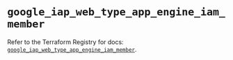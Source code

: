 # `google_iap_web_type_app_engine_iam_member`

Refer to the Terraform Registry for docs: [`google_iap_web_type_app_engine_iam_member`](https://registry.terraform.io/providers/hashicorp/google-beta/6.16.0/docs/resources/google_iap_web_type_app_engine_iam_member).

